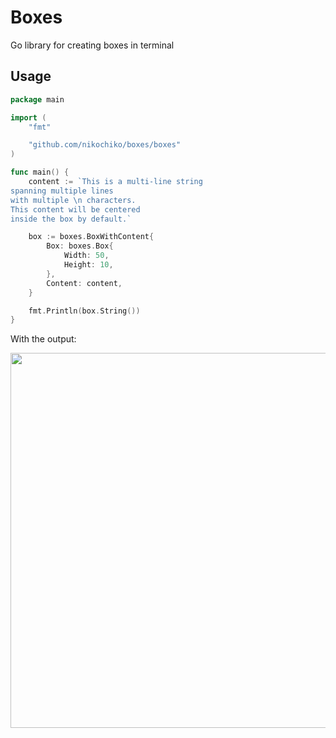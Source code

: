 # Boxes
Go library for creating boxes in terminal

## Usage

```go
package main

import (
	"fmt"

	"github.com/nikochiko/boxes/boxes"
)

func main() {
	content := `This is a multi-line string
spanning multiple lines
with multiple \n characters.
This content will be centered
inside the box by default.`

	box := boxes.BoxWithContent{
		Box: boxes.Box{
			Width: 50,
			Height: 10,
		},
		Content: content,
	}

	fmt.Println(box.String())
}
```

With the output:

<img src="https://user-images.githubusercontent.com/37668193/135746601-63e4a612-b4e3-4103-b18d-6b0b4e0f2af1.png" width=600 />

